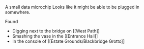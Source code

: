 A small data microchip
Looks like it might be able to be plugged in somewhere.

Found
- Digging next to the bridge on [[West Path]]
- Smashing the vase in the [[Entrance Hall]]
- In the console of [[Estate Grounds/Blackbridge Grotto]]